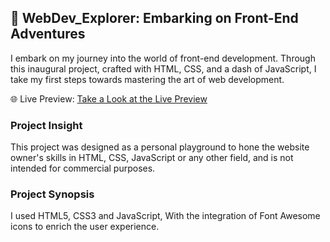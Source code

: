 
## 🌟 WebDev_Explorer: Embarking on Front-End Adventures
I embark on my journey into the world of front-end development. Through this inaugural project, crafted with HTML, CSS, and a dash of JavaScript, I take my first steps towards mastering the art of web development.

🌐 Live Preview: [Take a Look at the Live Preview](https://jihado-i.github.io/FirstApp-LandingPage//)


### Project Insight
This project was designed as a personal playground to hone the website owner's skills in HTML, CSS, JavaScript or any other field, and is not intended for commercial purposes.

### Project Synopsis
I used HTML5, CSS3 and JavaScript, With the integration of Font Awesome icons to enrich the user experience.
